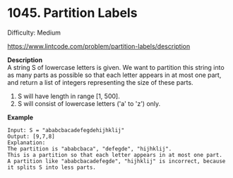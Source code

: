 # 1045. Partition Labels

Difficulty: Medium

https://www.lintcode.com/problem/partition-labels/description

**Description**  
A string S of lowercase letters is given. We want to partition this string into as many parts as possible so that each letter appears in at most one part, and return a list of integers representing the size of these parts.

1. S will have length in range [1, 500].
2. S will consist of lowercase letters ('a' to 'z') only.

**Example**  
```
Input: S = "ababcbacadefegdehijhklij"
Output: [9,7,8]
Explanation:
The partition is "ababcbaca", "defegde", "hijhklij".
This is a partition so that each letter appears in at most one part.
A partition like "ababcbacadefegde", "hijhklij" is incorrect, because it splits S into less parts.
```
